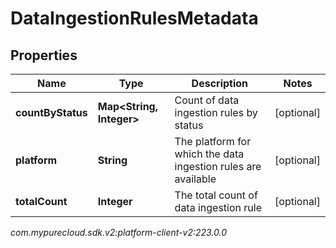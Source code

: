 # DataIngestionRulesMetadata


## Properties

| Name | Type | Description | Notes |
| ------------ | ------------- | ------------- | ------------- |
| **countByStatus** | **Map&lt;String, Integer&gt;** | Count of data ingestion rules by status |  [optional] |
| **platform** | **String** | The platform for which the data ingestion rules are available |  [optional] |
| **totalCount** | **Integer** | The total count of data ingestion rule |  [optional] |




_com.mypurecloud.sdk.v2:platform-client-v2:223.0.0_

